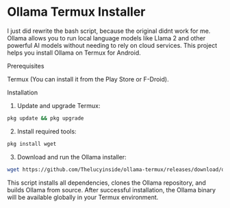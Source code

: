 # Ollama Termux Installer
I just did rewrite the bash script, because the original didnt work for me.
Ollama allows you to run local language models like Llama 2 and other powerful AI models without needing to rely on cloud services. This project helps you install Ollama on Termux for Android.


Prerequisites

Termux (You can install it from the Play Store or F-Droid).

Installation

1. Update and upgrade Termux:

```sh
pkg update && pkg upgrade
```

2. Install required tools:

```sh
pkg install wget
```

3. Download and run the Ollama installer:

```sh
wget https://github.com/Thelucyinside/ollama-termux/releases/download/ollama-installer.sh && bash ollama-installer.sh
```


This script installs all dependencies, clones the Ollama repository, and builds Ollama from source. After successful installation, the Ollama binary will be available globally in your Termux environment.
